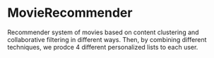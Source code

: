 # MovieRecommender
Recommender system of movies based on content clustering and collaborative filtering in different ways. Then, by combining different techniques, we prodce 4 different personalized lists to each user.
